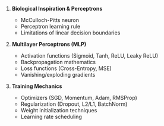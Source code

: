 1. **Biological Inspiration & Perceptrons**
   - McCulloch-Pitts neuron
   - Perceptron learning rule
   - Limitations of linear decision boundaries

2. **Multilayer Perceptrons (MLP)**
   - Activation functions (Sigmoid, Tanh, ReLU, Leaky ReLU)
   - Backpropagation mathematics
   - Loss functions (Cross-Entropy, MSE)
   - Vanishing/exploding gradients

3. **Training Mechanics**
   - Optimizers (SGD, Momentum, Adam, RMSProp)
   - Regularization (Dropout, L2/L1, BatchNorm)
   - Weight initialization techniques
   - Learning rate scheduling
